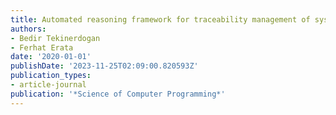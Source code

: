 ```yaml
---
title: Automated reasoning framework for traceability management of system of systems
authors:
- Bedir Tekinerdogan
- Ferhat Erata
date: '2020-01-01'
publishDate: '2023-11-25T02:09:00.820593Z'
publication_types:
- article-journal
publication: '*Science of Computer Programming*'
---
```

